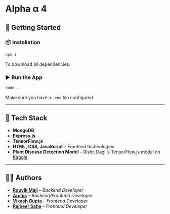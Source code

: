# Alpha α 4

## 🚀 Getting Started

### 📦 Installation
```bash
npm i
```
To download all dependencies.

### ▶️ Run the App
```bash
node .
```
Make sure you have a `.env` file configured.

---

## 🧠 Tech Stack

- **MongoDB** 
- **Express.js** 
- **TensorFlow.js** 
- **HTML, CSS, JavaScript** – Frontend technologies
- **Plant Disease Detection Model** – [Rishit Dagli’s TensorFlow.js model on Kaggle](https://www.kaggle.com/models/rishitdagli/plant-disease/tfJs)

---

## 👨‍💻 Authors

- [**Rouvik Maji**](https://github.com/Rouvik) – *Backend Developer*
- [**Archis**](https://github.com/Dealer-09) – *Backend/Frontend Developer*
- [**Vikash Gupta**](https://github.com/vikashgupta16) – *Frontend Developer*
- [**Rajbeer Saha**](https://github.com/pixelpioneer404) – *Frontend Developer*
